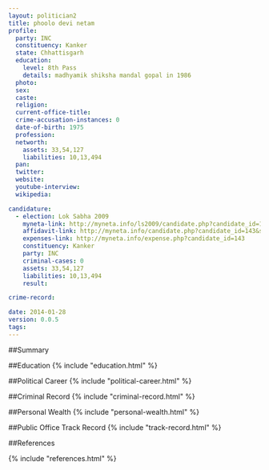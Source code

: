 ```yaml
---
layout: politician2
title: phoolo devi netam
profile: 
  party: INC
  constituency: Kanker
  state: Chhattisgarh
  education: 
    level: 8th Pass
    details: madhyamik shiksha mandal gopal in 1986
  photo: 
  sex: 
  caste: 
  religion: 
  current-office-title: 
  crime-accusation-instances: 0
  date-of-birth: 1975
  profession: 
  networth: 
    assets: 33,54,127
    liabilities: 10,13,494
  pan: 
  twitter: 
  website: 
  youtube-interview: 
  wikipedia: 

candidature: 
  - election: Lok Sabha 2009
    myneta-link: http://myneta.info/ls2009/candidate.php?candidate_id=143
    affidavit-link: http://myneta.info/candidate.php?candidate_id=143&scan=original
    expenses-link: http://myneta.info/expense.php?candidate_id=143
    constituency: Kanker 
    party: INC
    criminal-cases: 0
    assets: 33,54,127
    liabilities: 10,13,494
    result:  

crime-record: 

date: 2014-01-28
version: 0.0.5
tags: 
---
```

##Summary


##Education
{% include "education.html" %}


##Political Career
{% include "political-career.html" %}


##Criminal Record
{% include "criminal-record.html" %}


##Personal Wealth
{% include "personal-wealth.html" %}


##Public Office Track Record
{% include "track-record.html" %}


##References


{% include "references.html" %}